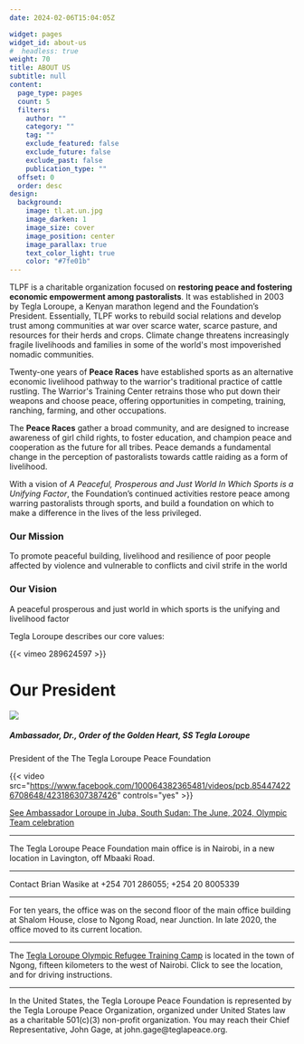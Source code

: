 ```yaml
---
date: 2024-02-06T15:04:05Z

widget: pages
widget_id: about-us
#  headless: true
weight: 70
title: ABOUT US
subtitle: null
content:
  page_type: pages
  count: 5
  filters:
    author: ""
    category: ""
    tag: ""
    exclude_featured: false
    exclude_future: false
    exclude_past: false
    publication_type: ""
  offset: 0
  order: desc
design:
  background:
    image: tl.at.un.jpg
    image_darken: 1
    image_size: cover
    image_position: center
    image_parallax: true
    text_color_light: true
    color: "#7fe01b"
---
```


TLPF is a charitable organization focused on **restoring peace and fostering economic empowerment among pastoralists**. It was established in 2003 by Tegla Loroupe, a Kenyan marathon legend and the Foundation’s President. Essentially, TLPF works to rebuild social relations and develop trust among communities at war over scarce water, scarce pasture, and resources for their herds and crops. Climate change threatens increasingly fragile livelihoods and families in some of the world's most impoverished nomadic communities.

Twenty-one years of **Peace Races** have established sports as an alternative economic livelihood pathway to the warrior's traditional practice of cattle rustling. The Warrior's Training Center retrains those who put down their weapons and choose peace, offering opportunities in competing, training, ranching, farming, and other occupations.

The **Peace Races** gather a broad community, and are designed to increase awareness of girl child rights, to foster education, and champion peace and cooperation as the future for all tribes. Peace demands a fundamental change in the perception of pastoralists towards cattle raiding as a form of livelihood.

With a vision of *A Peaceful, Prosperous and Just World In Which Sports is a Unifying Factor*, the Foundation’s continued activities restore peace among warring pastoralists through sports, and build a foundation on which to make a difference in the lives of the less privileged. 

### Our Mission

To promote peaceful building, livelihood and resilience of poor people affected by violence and vulnerable to conflicts and civil strife in the world

### Our Vision 

A peaceful prosperous and just world in which sports is the unifying and livelihood factor



Tegla Loroupe describes our core values: 

{{< vimeo 289624597 >}}

# Our President

![](http://web.archive.org/web/20200812034243im_/http://teglapeacefoundation.org/wp-content/uploads/brizy/480/assets/images/iW=143&iH=205&oX=0&oY=0&cW=143&cH=180/23069139f735e9acff2ab2810bf1d44b.jpg)

##### Ambassador, Dr., Order of the Golden Heart, SS Tegla Loroupe

President of the The Tegla Loroupe Peace Foundation

{{< video src="https://www.facebook.com/100064382365481/videos/pcb.854474226708648/423186307387426" controls="yes" >}}

[See Ambassador Loroupe in Juba, South Sudan: The June, 2024, Olympic Team celebration](https://www.facebook.com/100064382365481/videos/pcb.854474226708648/423186307387426)


<hr>
The Tegla Loroupe Peace Foundation main office is in Nairobi, in a new location in Lavington, off Mbaaki Road.  

<hr>

Contact Brian Wasike at +254 701 286055; +254 20 8005339

<hr>

For ten years, the office was on the second floor of the main office building at Shalom House, close to Ngong Road, near Junction. In late 2020, the office moved to its current location. 
<hr>

The 
[Tegla Loroupe Olympic Refugee Training Camp](http://bit.ly/37Y0sc3) is located in the town of Ngong, fifteen kilometers to the west of Nairobi. Click to see the location, and for driving instructions.
<hr>
In the United States, the Tegla Loroupe Peace Foundation is represented by the Tegla Loroupe Peace Organization, organized under United States law as a charitable 501(c)(3) non-profit organization. You may reach their Chief Representative, John Gage, at john.gage@teglapeace.org.
